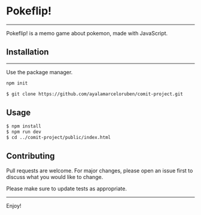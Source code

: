 # Pokeflip!
***

Pokeflip! is a memo game about pokemon, made with JavaScript.

## Installation
***

Use the package manager.

```bash
npm init
```

```bash
$ git clone https://github.com/ayalamarceloruben/comit-project.git
```

## Usage

```bash
$ npm install
$ npm run dev
$ cd ../comit-project/public/index.html
```

## Contributing

Pull requests are welcome. For major changes, please open an issue first
to discuss what you would like to change.

Please make sure to update tests as appropriate.

***
Enjoy!
